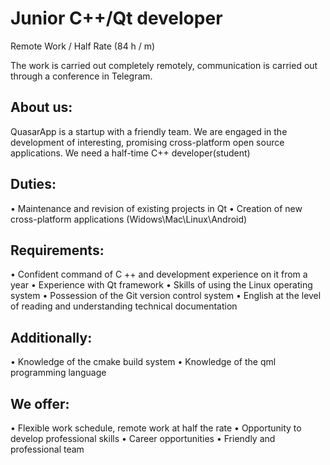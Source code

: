 # Junior C++/Qt developer
Remote Work / Half Rate (84 h / m)

The work is carried out completely remotely, communication is carried out through a conference in Telegram. 

## About us:

QuasarApp is a startup with a friendly team. We are engaged in the development of interesting, promising cross-platform open source applications.
We need a half-time C++ developer(student) 


## Duties:

   • Maintenance and revision of existing projects in Qt
   • Creation of new cross-platform applications (Widows\Mac\Linux\Android) 
      
## Requirements:
      
   • Confident command of C ++ and development experience on it from a year
   • Experience with Qt framework
   • Skills of using the Linux operating system
   • Possession of the Git version control system
   • English at the level of reading and understanding technical documentation

## Additionally:

   • Knowledge of the cmake build system
   • Knowledge of the qml programming language 
      
## We offer:

   • Flexible work schedule, remote work at half the rate
   • Opportunity to develop professional skills
   • Career opportunities
   • Friendly and professional team 
